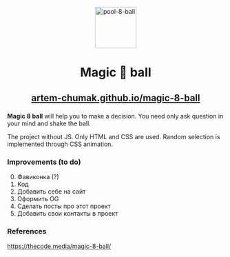 <p align="center"><img width="96" height="96" src="https://img.icons8.com/emoji/96/pool-8-ball.png" alt="pool-8-ball"/></p>

# <p align="center">Magic 🎱 ball</p>

## <p align="center"><a href="https://artem-chumak.github.io/magic-8-ball/" target="_blank">artem-chumak.github.io/magic-8-ball</a></p>

**Magic 8 ball** will help you to make a decision. You need only ask question in your mind and shake the ball.

The project without JS. Only HTML and CSS are used. Random selection is implemented through CSS animation.

### Improvements (to do)
0. Фавиконка (?)
1. Код
2. Добавить себе на сайт
3. Оформить OG
4. Сделать посты про этот проект
5. Добавить свои контакты в проект

### References
https://thecode.media/magic-8-ball/
